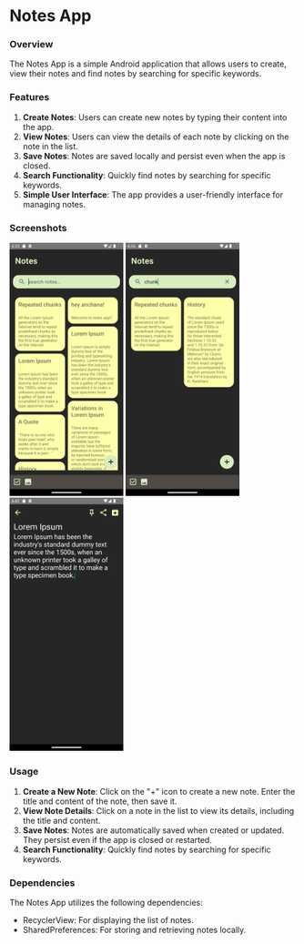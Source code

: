 # Notes App

### Overview

The Notes App is a simple Android application that allows users to create, view their notes and find notes by searching for specific keywords.

### Features

1. **Create Notes**: Users can create new notes by typing their content into the app.
2. **View Notes**: Users can view the details of each note by clicking on the note in the list.
3. **Save Notes**: Notes are saved locally and persist even when the app is closed.
4. **Search Functionality**: Quickly find notes by searching for specific keywords.
5. **Simple User Interface**: The app provides a user-friendly interface for managing notes.

### Screenshots
<img src="app/src/main/res/drawable/screenshot01.PNG" width="200" /> <img src="app/src/main/res/drawable/screenshot02.png" width="200" />  <img src="app/src/main/res/drawable/screenshot03.png" width="200" />


### Usage

1. **Create a New Note**: Click on the "+" icon to create a new note. Enter the title and content of the note, then save it.
2. **View Note Details**: Click on a note in the list to view its details, including the title and content.
3. **Save Notes**: Notes are automatically saved when created or updated. They persist even if the app is closed or restarted.
4. **Search Functionality**: Quickly find notes by searching for specific keywords.


### Dependencies

The Notes App utilizes the following dependencies:

- RecyclerView: For displaying the list of notes.
- SharedPreferences: For storing and retrieving notes locally.

